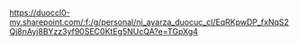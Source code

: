 https://duoccl0-my.sharepoint.com/:f:/g/personal/ni_ayarza_duocuc_cl/EqRKpwDP_fxNqS2Qj8nAyj8BYzz3yf90SEC0KtEg5NUcQA?e=TGpXg4
